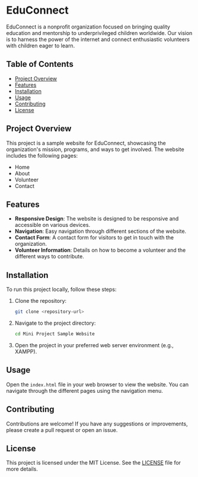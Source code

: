# EduConnect

EduConnect is a nonprofit organization focused on bringing quality education and mentorship to underprivileged children worldwide. Our vision is to harness the power of the internet and connect enthusiastic volunteers with children eager to learn.

## Table of Contents

- [Project Overview](#project-overview)
- [Features](#features)
- [Installation](#installation)
- [Usage](#usage)
- [Contributing](#contributing)
- [License](#license)

## Project Overview

This project is a sample website for EduConnect, showcasing the organization's mission, programs, and ways to get involved. The website includes the following pages:
- Home
- About
- Volunteer
- Contact

## Features

- **Responsive Design**: The website is designed to be responsive and accessible on various devices.
- **Navigation**: Easy navigation through different sections of the website.
- **Contact Form**: A contact form for visitors to get in touch with the organization.
- **Volunteer Information**: Details on how to become a volunteer and the different ways to contribute.

## Installation

To run this project locally, follow these steps:

1. Clone the repository:
    ```bash
    git clone <repository-url>
    ```
2. Navigate to the project directory:
    ```bash
    cd Mini Project Sample Website
    ```
3. Open the project in your preferred web server environment (e.g., XAMPP).

## Usage

Open the `index.html` file in your web browser to view the website. You can navigate through the different pages using the navigation menu.

## Contributing

Contributions are welcome! If you have any suggestions or improvements, please create a pull request or open an issue.

## License

This project is licensed under the MIT License. See the [LICENSE](LICENSE) file for more details.